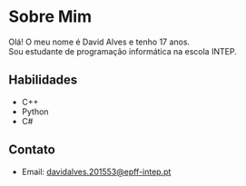 # Sobre Mim

Olá! O meu nome é David Alves e tenho 17 anos. <br>
Sou estudante de programação informática na escola INTEP.

## Habilidades

- C++
- Python
- C#

## Contato

- Email: [davidalves.201553@epff-intep.pt](mailto:davidalves.201553@epff-intep.pt)
